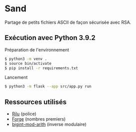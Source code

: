 # Sand

Partage de petits fichiers ASCII de façon sécurisée avec RSA.

## Exécution avec Python 3.9.2

Préparation de l'environnement

```bash
$ python3 -m venv .
$ source bin/activate
$ pip install -r requirements.txt
```

Lancement

```bash
$ python3 -m flask --app src/app.py run
```

## Ressources utilisés

-   [Rilu](https://github.com/alisinisterra/Rilu) (police)
-   [Forge](https://github.com/digitalbazaar/forge) (nombres premiers)
-   [bigint-mod-arith](https://github.com/juanelas/bigint-mod-arith) (inverse modulaire)
